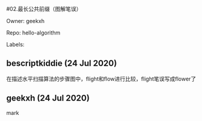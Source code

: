 #02.最长公共前缀（图解笔误）

Owner: geekxh

Repo: hello-algorithm

Labels: 

## bescriptkiddie (24 Jul 2020)

在描述水平扫描算法的步骤图中，flight和flow进行比较，flight笔误写成flower了

## geekxh (24 Jul 2020)

mark

